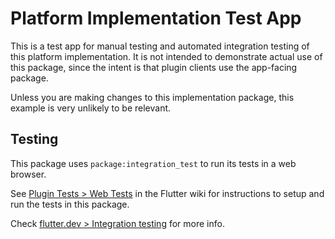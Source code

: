 # Platform Implementation Test App

This is a test app for manual testing and automated integration testing
of this platform implementation. It is not intended to demonstrate actual use of
this package, since the intent is that plugin clients use the app-facing
package.

Unless you are making changes to this implementation package, this example is
very unlikely to be relevant.

## Testing

This package uses `package:integration_test` to run its tests in a web browser.

See [Plugin Tests > Web Tests](https://github.com/flutter/flutter/wiki/Plugin-Tests#web-tests)
in the Flutter wiki for instructions to setup and run the tests in this package.

Check [flutter.dev > Integration testing](https://flutter.dev/docs/testing/integration-tests)
for more info.